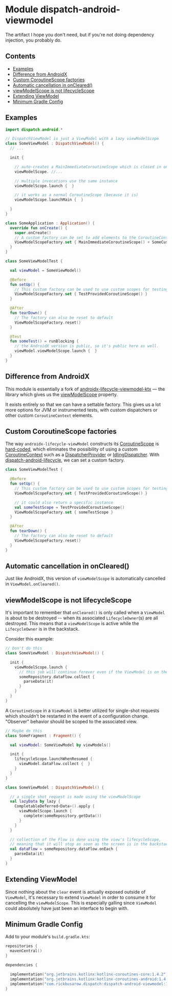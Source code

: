 # Module dispatch-android-viewmodel

The artifact I hope you don't need, but if you're not doing dependency injection, you probably do.
## Contents
<!--- TOC -->

* [Examples](#examples)
* [Difference from AndroidX](#difference-from-androidx)
* [Custom CoroutineScope factories](#custom-coroutinescope-factories)
* [Automatic cancellation in onCleared()](#automatic-cancellation-in-oncleared)
* [viewModelScope is not lifecycleScope](#viewmodelscope-is-not-lifecyclescope)
* [Extending ViewModel](#extending-viewmodel)
* [Minimum Gradle Config](#minimum-gradle-config)

<!--- END -->
## Examples

```Kotlin
import dispatch.android.*

// DispatchViewModel is just a ViewModel with a lazy viewModelScope
class SomeViewModel : DispatchViewModel() {
  // ...

  init {

    // auto-creates a MainImmediateCoroutineScope which is closed in onCleared()
    viewModelScope. //...

    // multiple invocations use the same instance
    viewModelScope.launch {  }

    // it works as a normal CoroutineScope (because it is)
    viewModelScope.launchMain {  }

  }
}

class SomeApplication : Application() {
  override fun onCreate() {
    super.onCreate()
    // A custom factory can be set to add elements to the CoroutineContext
    ViewModelScopeFactory.set { MainImmediateCoroutineScope() + SomeCustomElement() }
  }
}

class SomeViewModelTest {

  val viewModel = SomeViewModel()

  @Before
  fun setUp() {
    // This custom factory can be used to use custom scopes for testing
    ViewModelScopeFactory.set { TestProvidedCoroutineScope() }
  }

  @After
  fun tearDown() {
    // The factory can also be reset to default
    ViewModelScopeFactory.reset()
  }

  @Test
  fun someTest() = runBlocking {
    // the AndroidX version is public, so it's public here as well.
    viewModel.viewModelScope.launch {  }
  }
}
```

## Difference from AndroidX

This module is essentially a fork of [androidx-lifecycle-viewmodel-ktx] — the library which gives us the [viewModelScope][androidx-viewModelScope] property.

It exists entirely so that we can have a settable factory.  This gives us a lot more options for JVM or instrumented tests, with custom dispatchers or other custom `CoroutineContext` elements.

## Custom CoroutineScope factories

The way `androidx-lifecycle-viewModel` constructs its [CoroutineScope] is [hard-coded][androidx-lifecycle-viewmodel-ktx],
which eliminates the possibility of using a custom [CoroutineContext]
such as a [DispatcherProvider] or [IdlingDispatcher]. With [dispatch-android-lifecycle], we can set a custom factory.

``` kotlin
class SomeViewModelTest {

  @Before
  fun setUp() {
    // This custom factory can be used to use custom scopes for testing
    ViewModelScopeFactory.set { TestProvidedCoroutineScope() }

    // it could also return a specific instance
    val someTestScope = TestProvidedCoroutineScope()
    ViewModelScopeFactory.set { someTestScope }
  }

  @After
  fun tearDown() {
    // The factory can also be reset to default
    ViewModelScopeFactory.reset()
  }
}
```

## Automatic cancellation in onCleared()

Just like AndroidX, this version of `viewModelScope` is automatically cancelled in `ViewModel.onCleared()`.

## viewModelScope is not lifecycleScope

It's important to remember that `onCleared()` is only called when a `ViewModel` is about to be destroyed -- when its associated `LifecycleOwner`(s) are all destroyed.  This means that a `viewModelScope` is active while the `LifecycleOwner` is in the backstack.

Consider this example:

``` kotlin
// Don't do this
class SomeViewModel : DispatchViewModel() {

  init {
    viewModelScope.launch {
      // this job will continue forever even if the ViewModel is on the backstack.
      someRepository.dataFlow.collect {
        parseData(it)
      }
    }
  }
}
```

A `CoroutineScope` in a `ViewModel` is better utilized for single-shot requests which shouldn't be restarted in the event of a configuration change.  "Observer" behavior should be scoped to the associated view.

``` kotlin
// Maybe do this
class SomeFragment : Fragment() {

  val viewModel: SomeViewModel by viewModels()

  init {
    lifecycleScope.launchWhenResumed {
      viewModel.dataFlow.collect {  }
    }
  }
}

class SomeViewModel : DispatchViewModel() {

  // a single shot request is made using the viewModelScope
  val lazyData by lazy {
    CompletableDeferred<Data>().apply {
      viewModelScope.launch {
        complete(someRepository.getData())
      }
    }
  }

  // collection of the Flow is done using the view's lifecycleScope,
  // meaning that it will stop as soon as the screen is in the backstack
  val dataFlow = someRepository.dataFlow.onEach {
    parseData(it)
  }
}

```

## Extending ViewModel

Since nothing about the `clear` event is actually exposed outside of `ViewModel`, it's necessary to extend `ViewModel` in order to consume it for cancelling the `viewModelScope`.  This is especially galling since `ViewModel` could absolutely have just been an interface to begin with.

## Minimum Gradle Config

Add to your module's `build.gradle.kts`:

``` kotlin
repositories {
  mavenCentral()
}

dependencies {

  implementation("org.jetbrains.kotlinx:kotlinx-coroutines-core:1.4.2")
  implementation("org.jetbrains.kotlinx:kotlinx-coroutines-android:1.4.2")
  implementation("com.rickbusarow.dispatch:dispatch-android-viewmodel:1.0.0-beta08")
}
```

<!--- MODULE dispatch-core-->
<!--- INDEX  -->
[DispatcherProvider]: https://rbusarow.github.io/Dispatch/api/dispatch-core/dispatch.core/-dispatcher-provider/index.html
<!--- MODULE dispatch-test-->
<!--- INDEX  -->
<!--- MODULE dispatch-test-junit4-->
<!--- INDEX  -->
<!--- MODULE dispatch-test-junit5-->
<!--- INDEX  -->
<!--- MODULE dispatch-android-espresso-->
<!--- INDEX  -->
[IdlingDispatcher]: https://rbusarow.github.io/Dispatch/api/dispatch-android-espresso/dispatch.android.espresso/-idling-dispatcher/index.html
<!--- MODULE dispatch-android-lifecycle-->
<!--- INDEX  -->
<!--- MODULE dispatch-android-viewmodel-->
<!--- INDEX  -->
<!--- MODULE dispatch-android-viewmodel-->
<!--- INDEX  -->
<!--- END -->


[androidx-lifecycle-viewmodel-ktx]: https://cs.android.com/androidx/platform/frameworks/support/+/androidx-master-dev:lifecycle/lifecycle-viewmodel-ktx/src/main/java/androidx/lifecycle/ViewModel.kt;l=42
[CoroutineContext]: https://kotlinlang.org/api/latest/jvm/stdlib/kotlin.coroutines/-coroutine-context/
[CoroutineScope]: https://kotlin.github.io/kotlinx.coroutines/kotlinx-coroutines-core/kotlinx.coroutines/coroutine-scope.html
[dispatch-android-lifecycle]: https://rbusarow.github.io/Dispatch/api/dispatch-android-lifecycle/index.html
[androidx-viewModelScope]: https://developer.android.com/topic/libraries/architecture/coroutines#viewmodelscope
